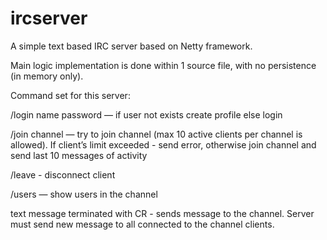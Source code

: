 # ircserver

A simple text based IRC server based on Netty framework.

Main logic implementation is done within 1 source file, with no persistence (in memory only).

Command set for this server:

/login name password — if user not exists create profile else login

/join channel — try to join channel (max 10 active clients per channel is allowed). 
    If client’s limit exceeded - send error, otherwise join channel and send last 10 messages of activity

/leave - disconnect client

/users — show users in the channel

text message terminated with CR - sends message to the channel. Server must send new message to all connected to the channel clients.
